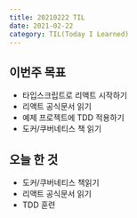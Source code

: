 ```yaml
---
title: 20210222 TIL
date: 2021-02-22
category: TIL(Today I Learned)
---
```


## 이번주 목표
- 타입스크립트로 리액트 시작하기
- 리액트 공식문서 읽기
- 예제 프로젝트에 TDD 적용하기
- 도커/쿠버네티스 책 읽기

## 오늘 한 것
- 도커/쿠버네티스 책읽기
- 리액트 공식문서 읽기
- TDD 훈련
  

